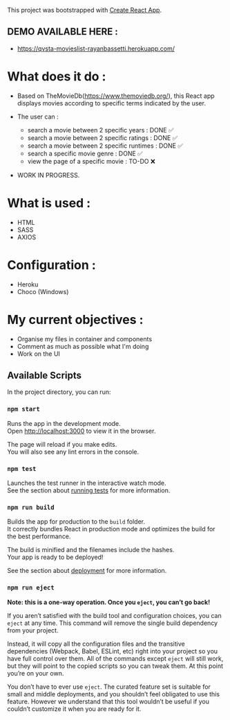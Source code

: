 This project was bootstrapped with [Create React App](https://github.com/facebook/create-react-app).

## DEMO AVAILABLE HERE : 

- https://qvsta-movieslist-rayanbassetti.herokuapp.com/

# What does it do : 

- Based on TheMovieDb(https://www.themoviedb.org/), this React app displays movies according to specific terms indicated by the user.
- The user can :
    - search a movie between 2 specific years : DONE ✅
    - search a movie between 2 specific ratings : DONE ✅
    - search a movie between 2 specific runtimes : DONE ✅
    - search a specific movie genre : DONE ✅
    - view the page of a specific movie : TO-DO ❌

- WORK IN PROGRESS.

# What is used : 

- HTML
- SASS
- AXIOS

# Configuration :

- Heroku
- Choco (Windows)

# My current objectives : 

- Organise my files in container and components
- Comment as much as possible what I'm doing
- Work on the UI

## Available Scripts

In the project directory, you can run:

### `npm start`

Runs the app in the development mode.<br>
Open [http://localhost:3000](http://localhost:3000) to view it in the browser.

The page will reload if you make edits.<br>
You will also see any lint errors in the console.

### `npm test`

Launches the test runner in the interactive watch mode.<br>
See the section about [running tests](https://facebook.github.io/create-react-app/docs/running-tests) for more information.

### `npm run build`

Builds the app for production to the `build` folder.<br>
It correctly bundles React in production mode and optimizes the build for the best performance.

The build is minified and the filenames include the hashes.<br>
Your app is ready to be deployed!

See the section about [deployment](https://facebook.github.io/create-react-app/docs/deployment) for more information.

### `npm run eject`

**Note: this is a one-way operation. Once you `eject`, you can’t go back!**

If you aren’t satisfied with the build tool and configuration choices, you can `eject` at any time. This command will remove the single build dependency from your project.

Instead, it will copy all the configuration files and the transitive dependencies (Webpack, Babel, ESLint, etc) right into your project so you have full control over them. All of the commands except `eject` will still work, but they will point to the copied scripts so you can tweak them. At this point you’re on your own.

You don’t have to ever use `eject`. The curated feature set is suitable for small and middle deployments, and you shouldn’t feel obligated to use this feature. However we understand that this tool wouldn’t be useful if you couldn’t customize it when you are ready for it.


